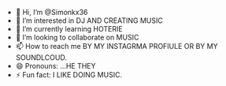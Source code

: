 - 👋 Hi, I’m @Simonkx36
- 👀 I’m interested in DJ AND CREATING MUSIC 
- 🌱 I’m currently learning HOTERIE
- 💞️ I’m looking to collaborate on MUSIC 
- 📫 How to reach me BY MY INSTAGRMA PROFIULE OR BY MY SOUNDLCOUD. 
- 😄 Pronouns: ...HE THEY 
- ⚡ Fun fact: I LIKE DOING MUSIC. 

<!--- 
Simonkx36/Simonkx36 is a ✨ special ✨ repository because its `README.md` (this file) appears on your GitHub profile.
You can click thE Preview link to take a look at your changes.
-HE IS 